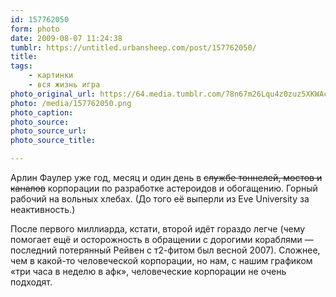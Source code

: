 ```yaml
---
id: 157762050
form: photo
date: 2009-08-07 11:24:38
tumblr: https://untitled.urbansheep.com/post/157762050/
title:
tags:
    - картинки
    - вся жизнь игра
photo_original_url: https://64.media.tumblr.com/78n67m26Lqu4z0zuz5XKWAcAo1_400.png
photo: /media/157762050.png
photo_caption: 
photo_source:
photo_source_url:
photo_source_title:

---
```


<p>Арлин Фаулер уже год, месяц и один день в <del>службе тоннелей, мостов и каналов</del> корпорации по разработке астероидов и обогащению. Горный рабочий на вольных хлебах. (До того её выперли из Eve University за неактивность.)</p>

<p>После первого миллиарда, кстати, второй идёт гораздо легче (чему помогает ещё и осторожность в обращении с дорогими кораблями — последний потерянный Рейвен с т2-фитом был весной 2007). Сложнее, чем в какой-то человеческой корпорации, но нам, с нашим графиком «три часа в неделю в афк», человеческие корпорации не очень подходят.</p>
